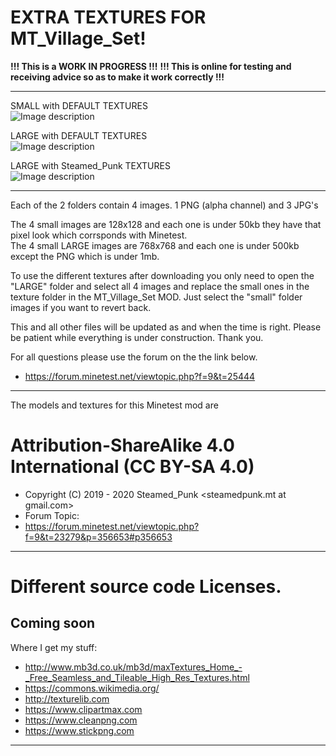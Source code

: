 # EXTRA TEXTURES FOR MT_Village_Set!

**!!! This is a WORK IN PROGRESS  !!!**
**!!! This is online for testing and receiving advice so as to make it work correctly  !!!**

---------------------------------------------------------------------------
SMALL with DEFAULT TEXTURES<br>
![Image description](https://github.com/Steamed-Punk/MT_Village_Set/blob/Extra_Textures/screenshot01.png)

LARGE with DEFAULT TEXTURES<br>
![Image description](https://github.com/Steamed-Punk/MT_Village_Set/blob/Extra_Textures/screenshot02.png)

LARGE with Steamed_Punk TEXTURES<br>
![Image description](https://github.com/Steamed-Punk/MT_Village_Set/blob/Extra_Textures/screenshot03.png)

---------------------------------------------------------------------------

Each of the 2 folders contain 4 images. 1 PNG (alpha channel) and 3 JPG's

The 4 small images are 128x128 and each one is under 50kb they have that pixel look which corrsponds with Minetest.<br>
The 4 small LARGE images are 768x768 and each one is under 500kb except the PNG which is under 1mb.

To use the different textures after downloading you only need to open the "LARGE" folder and select all 4 images and replace the small ones in the texture folder in the MT_Village_Set MOD. Just select the "small" folder images if you want to revert back.

This and all other files will be updated as and when the time is right. Please be patient while everything is under construction. Thank you.

For all questions please use the forum on the the link below.

- <https://forum.minetest.net/viewtopic.php?f=9&t=25444>
---------------------------------------------------------------------------

The models and textures for this Minetest mod are
# Attribution-ShareAlike 4.0 International (CC BY-SA 4.0)
- Copyright (C) 2019 - 2020 Steamed_Punk <steamedpunk.mt at gmail.com>
- Forum Topic:
- <https://forum.minetest.net/viewtopic.php?f=9&t=23279&p=356653#p356653>

---------------------------------------------------------------------------
# Different source code Licenses.
Coming soon
---------------------------------------------------------------------------

Where I get my stuff:

- http://www.mb3d.co.uk/mb3d/maxTextures_Home_-_Free_Seamless_and_Tileable_High_Res_Textures.html
- https://commons.wikimedia.org/
- http://texturelib.com
- https://www.clipartmax.com
- https://www.cleanpng.com
- https://www.stickpng.com

---------------------------------------------------------------------------
